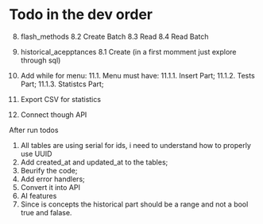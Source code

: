 # Todo in the dev order


8. flash_methods
    8.2 Create Batch
    8.3 Read
    8.4 Read Batch

10. historical_acepptances
    8.1 Create (in a first momment just explore through sql)


11. Add while for menu:
    11.1. Menu must have:
        11.1.1. Insert Part;
        11.1.2. Tests Part;
        11.1.3. Statistcs Part;
12. Export CSV for statistics
13. Connect though API


After run todos
1. All tables are using serial for ids, i need to understand how to properly use UUID
2. Add created_at and updated_at to the tables;
3. Beurify the code;
4. Add error handlers;
5. Convert it into API
6. AI features
7. Since is concepts the historical part should be a range and not a bool true and falase.